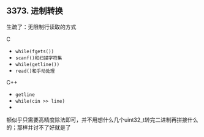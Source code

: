 ## 3373. 进制转换

生疏了：无限制行读取的方式

C

- `while(fgets())`
- `scanf()和扫描字符集`
- `while(getline())`
- `read()和手动处理`

C++

- `getline`
- `while(cin >> line)`
- 


额似乎只需要高精度除法即可，并不用想什么几个uint32_t转完二进制再拼接什么的；那样并讨不了好就是了
